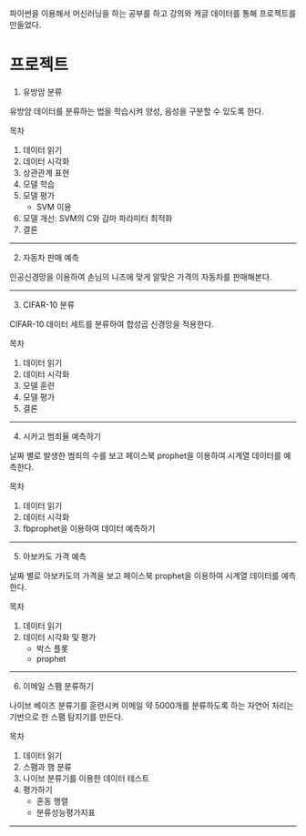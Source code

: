 파이썬을 이용해서 머신러닝을 하는 공부를 하고 강의와 캐글 데이터를 통해 프로젝트를 만들었다.


# 프로젝트
1. 유방암 분류


유방암 데이터를 분류하는 법을 학습시켜 양성, 음성을 구분할 수 있도록 한다.


목차


1. 데이터 읽기
2. 데이터 시각화
3. 상관관계 표현
4. 모델 학습
5. 모델 평가
   - SVM 이용
6. 모델 개선: SVM의 C와 감마 파라미터 최적화
7. 결론


* * *
2. 자동차 판매 예측


인공신경망을 이용하여 손님의 니즈에 맞게 알맞은 가격의 자동차를 판매해본다.
* * *
3. CIFAR-10 분류


CIFAR-10 데이터 세트를 분류하여 합성곱 신경망을 적용한다.

목차
1. 데이터 읽기
2. 데이터 시각화
3. 모델 훈련
4. 모델 평가
5. 결론
* * *
4. 시카고 범죄율 예측하기


날짜 별로 발생한 범죄의 수를 보고 페이스북 prophet을 이용하여 시계열 데이터를 예측한다.



목차


1. 데이터 읽기
2. 데이터 시각화
3. fbprophet을 이용하여 데이터 예측하기
* * *
5. 아보카도 가격 예측


날짜 별로 아보카도의 가격을 보고 페이스북 prophet을 이용하여 시계열 데이터를 예측한다.


목차


1. 데이터 읽기
2. 데이터 시각화 및 평가
    - 박스 플롯
    - prophet
* * *
6. 이메일 스팸 분류하기


나이브 베이즈 분류기를 훈련시켜 이메일 약 5000개를 분류하도록 하는 자연어 처리는 기반으로 한 스팸 탐지기를 만든다.


목차


1. 데이터 읽기
2. 스팸과 햄 분류
3. 나이브 분류기를 이용한 데이터 테스트
4. 평가하기
    - 혼동 행렬
    - 분류성능평가지표
* * *

